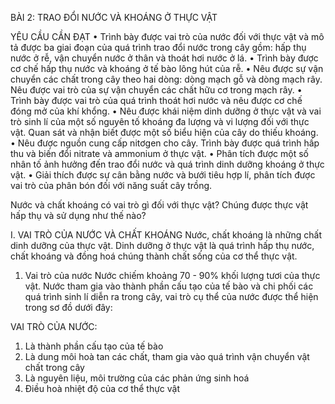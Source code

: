 BÀI 2: TRAO ĐỔI NƯỚC VÀ KHOÁNG Ở THỰC VẬT

YÊU CẦU CẦN ĐẠT
• Trình bày được vai trò của nước đối với thực vật và mô tả được ba giai đoạn của quá trình trao đổi nước trong cây gồm: hấp thụ nước ở rễ, vận chuyển nước ở thân và thoát hơi nước ở lá.
• Trình bày được cơ chế hấp thụ nước và khoáng ở tế bào lông hút của rễ.
• Nêu được sự vận chuyển các chất trong cây theo hai dòng: dòng mạch gỗ và dòng mạch rây. Nêu được vai trò của sự vận chuyển các chất hữu cơ trong mạch rây.
• Trình bày được vai trò của quá trình thoát hơi nước và nêu được cơ chế đóng mở của khí khổng.
• Nêu được khái niệm dinh dưỡng ở thực vật và vai trò sinh lí của một số nguyên tố khoáng đa lượng và vi lượng đối với thực vật. Quan sát và nhận biết được một số biểu hiện của cây do thiếu khoáng.
• Nêu được nguồn cung cấp nitơgen cho cây. Trình bày được quá trình hấp thu và biến đổi nitrate và ammonium ở thực vật.
• Phân tích được một số nhân tố ảnh hưởng đến trao đổi nước và quá trình dinh dưỡng khoáng ở thực vật.
• Giải thích được sự cân bằng nước và bưới tiêu hợp lí, phân tích được vai trò của phân bón đối với năng suất cây trồng.

Nước và chất khoáng có vai trò gì đối với thực vật? Chúng được thực vật hấp thụ và sử dụng như thế nào?

I. VAI TRÒ CỦA NƯỚC VÀ CHẤT KHOÁNG
Nước, chất khoáng là những chất dinh dưỡng của thực vật. Dinh dưỡng ở thực vật là quá trình hấp thụ nước, chất khoáng và đồng hoá chúng thành chất sống của cơ thể thực vật.

1. Vai trò của nước
Nước chiếm khoảng 70 - 90% khối lượng tươi của thực vật. Nước tham gia vào thành phần cấu tạo của tế bào và chi phối các quá trình sinh lí diễn ra trong cây, vai trò cụ thể của nước được thể hiện trong sơ đồ dưới đây:

VAI TRÒ CỦA NƯỚC:
1. Là thành phần cấu tạo của tế bào
2. Là dung môi hoà tan các chất, tham gia vào quá trình vận chuyển vật chất trong cây
3. Là nguyên liệu, môi trường của các phản ứng sinh hoá
4. Điều hoà nhiệt độ của cơ thể thực vật